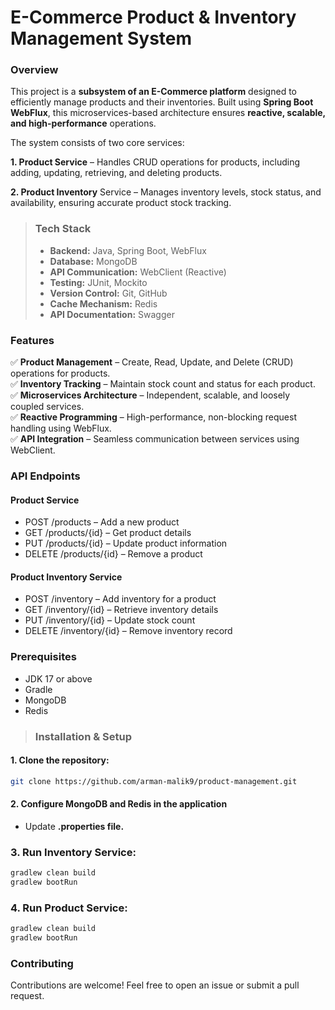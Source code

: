 # E-Commerce Product & Inventory Management System


### Overview
This project is a **subsystem of an E-Commerce platform** designed to efficiently manage products and their inventories. Built using **Spring Boot WebFlux**, this microservices-based architecture ensures **reactive, scalable, and high-performance** operations.

The system consists of two core services:

**1. Product Service** – Handles CRUD operations for products, including adding, updating, retrieving, and deleting products.

**2. Product Inventory** Service – Manages inventory levels, stock status, and availability, ensuring accurate product stock tracking.


> ### Tech Stack
> - **Backend:** Java, Spring Boot, WebFlux
> - **Database:** MongoDB
> - **API Communication:** WebClient (Reactive)
> - **Testing:** JUnit, Mockito
> - **Version Control:** Git, GitHub
> - **Cache Mechanism:** Redis
> - **API Documentation:** Swagger

### Features
✅ **Product Management** – Create, Read, Update, and Delete (CRUD) operations for products.  
✅ **Inventory Tracking** – Maintain stock count and status for each product.  
✅ **Microservices Architecture** – Independent, scalable, and loosely coupled services.  
✅ **Reactive Programming** – High-performance, non-blocking request handling using WebFlux.  
✅ **API Integration** – Seamless communication between services using WebClient.  

### API Endpoints
#### Product Service
- POST /products – Add a new product
- GET /products/{id} – Get product details
- PUT /products/{id} – Update product information
- DELETE /products/{id} – Remove a product
#### Product Inventory Service
- POST /inventory – Add inventory for a product
- GET /inventory/{id} – Retrieve inventory details
- PUT /inventory/{id} – Update stock count
- DELETE /inventory/{id} – Remove inventory record
  
### Prerequisites
- JDK 17 or above
- Gradle
- MongoDB
- Redis 

> ### Installation & Setup
#### 1. Clone the repository:

```sh 
git clone https://github.com/arman-malik9/product-management.git
```
#### 2. Configure MongoDB and Redis in the application
- Update **.properties file.**  
### 3. Run Inventory Service:
```sh
gradlew clean build
gradlew bootRun
```
### 4. Run Product Service:
```sh
gradlew clean build
gradlew bootRun
```

### Contributing
Contributions are welcome! Feel free to open an issue or submit a pull request.
